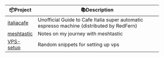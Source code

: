 

| 📦Project    | 📚Description |
| ---------  | -------------- |
| [italiacafe](https://italiacafe.randombits.top/) | Unofficial Guide to Cafe Italia super automatic espresso machine (distributed by RedFern) |
| [meshtastic](https://meshtastic.randombits.top/) | Notes on my journey with meshtastic |
| [VPS-setup]() | Random snippets for setting up vps |

